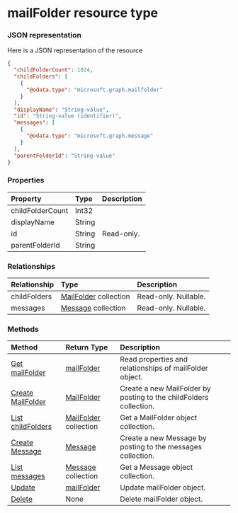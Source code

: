 # mailFolder resource type



### JSON representation

Here is a JSON representation of the resource

<!-- {
  "blockType": "resource",
  "optionalProperties": [
    "childFolders",
    "messages"
  ],
  "@odata.type": "microsoft.graph.mailfolder"
}-->

```json
{
  "childFolderCount": 1024,
  "childFolders": [
    {
      "@odata.type": "microsoft.graph.mailfolder"
    }
  ],
  "displayName": "String-value",
  "id": "String-value (identifier)",
  "messages": [
    {
      "@odata.type": "microsoft.graph.message"
    }
  ],
  "parentFolderId": "String-value"
}

```
### Properties
| Property	   | Type	|Description|
|:---------------|:--------|:----------|
|childFolderCount|Int32||
|displayName|String||
|id|String| Read-only.|
|parentFolderId|String||

### Relationships
| Relationship | Type	|Description|
|:---------------|:--------|:----------|
|childFolders|[MailFolder](mailfolder.md) collection| Read-only. Nullable.|
|messages|[Message](message.md) collection| Read-only. Nullable.|

### Methods

| Method		   | Return Type	|Description|
|:---------------|:--------|:----------|
|[Get mailFolder](../api/mailfolder_get.md) | [mailFolder](mailfolder.md) |Read properties and relationships of mailFolder object.|
|[Create MailFolder](../api/mailfolder_post_childfolders.md) |[MailFolder](mailfolder.md)| Create a new MailFolder by posting to the childFolders collection.|
|[List childFolders](../api/mailfolder_list_childfolders.md) |[MailFolder](mailfolder.md) collection| Get a MailFolder object collection.|
|[Create Message](../api/mailfolder_post_messages.md) |[Message](message.md)| Create a new Message by posting to the messages collection.|
|[List messages](../api/mailfolder_list_messages.md) |[Message](message.md) collection| Get a Message object collection.|
|[Update](../api/mailfolder_update.md) | [mailFolder](mailfolder.md)	|Update mailFolder object. |
|[Delete](../api/mailfolder_delete.md) | None |Delete mailFolder object. |

<!-- uuid: 8fcb5dbc-d5aa-4681-8e31-b001d5168d79
2015-10-25 14:57:30 UTC -->
<!-- {
  "type": "#page.annotation",
  "description": "mailFolder resource",
  "keywords": "",
  "section": "documentation",
  "tocPath": ""
}-->